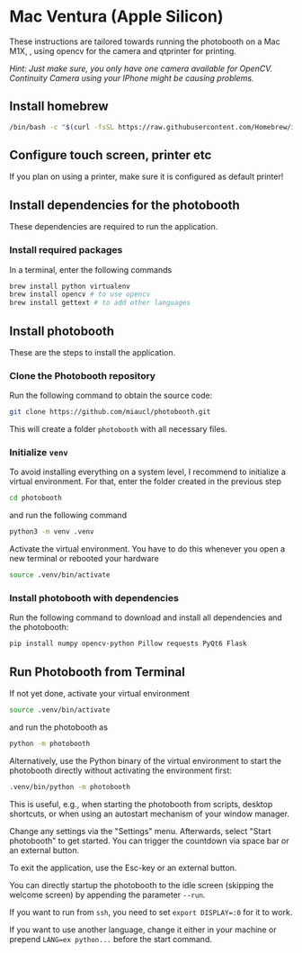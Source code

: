 # Mac Ventura (Apple Silicon)

These instructions are tailored towards running the photobooth on a Mac M1X, , using opencv for the camera and qtprinter for printing.

_Hint: Just make sure, you only have one camera available for OpenCV. Continuity Camera using your IPhone might be causing problems._

## Install homebrew

```bash
/bin/bash -c "$(curl -fsSL https://raw.githubusercontent.com/Homebrew/install/HEAD/install.sh)"
```

## Configure touch screen, printer etc

If you plan on using a printer, make sure it is configured as default printer!

## Install dependencies for the photobooth

These dependencies are required to run the application.

### Install required packages

In a terminal, enter the following commands

```bash
brew install python virtualenv
brew install opencv # to use opencv
brew install gettext # to add other languages
```

## Install photobooth

These are the steps to install the application.

### Clone the Photobooth repository

Run the following command to obtain the source code:

```bash
git clone https://github.com/miaucl/photobooth.git
```

This will create a folder `photobooth` with all necessary files.

### Initialize `venv`

To avoid installing everything on a system level, I recommend to initialize a virtual environment.
For that, enter the folder created in the previous step

```bash
cd photobooth
```

and run the following command

```bash
python3 -m venv .venv
```

Activate the virtual environment.
You have to do this whenever you open a new terminal or rebooted your hardware

```bash
source .venv/bin/activate
```

### Install photobooth with dependencies

Run the following command to download and install all dependencies and the photobooth:

```bash
pip install numpy opencv-python Pillow requests PyQt6 Flask
```

## Run Photobooth from Terminal

If not yet done, activate your virtual environment

```bash
source .venv/bin/activate
```

and run the photobooth as

```bash
python -m photobooth
```

Alternatively, use the Python binary of the virtual environment to start the photobooth directly without activating the environment first:

```bash
.venv/bin/python -m photobooth
```

This is useful, e.g., when starting the photobooth from scripts, desktop shortcuts, or when using an autostart mechanism of your window manager.

Change any settings via the "Settings" menu.
Afterwards, select "Start photobooth" to get started.
You can trigger the countdown via space bar or an external button.

To exit the application, use the Esc-key or an external button.

You can directly startup the photobooth to the idle screen (skipping the welcome screen) by appending the parameter `--run`.

If you want to run from `ssh`, you need to set `export DISPLAY=:0` for it to work.

If you want to use another language, change it either in your machine or prepend `LANG=ex python...` before the start command.
